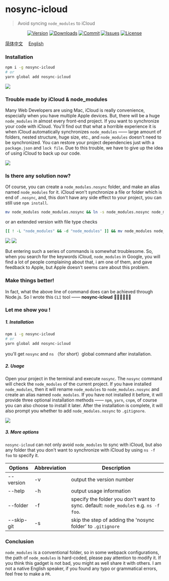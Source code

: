 # nosync-icloud

> Avoid syncing `node_modules` to iCloud

<p align="center">
    <a href="https://www.npmjs.com/package/nosync-icloud"><img src="https://img.shields.io/npm/v/nosync-icloud.svg?style=flat-square" alt="Version"></a>
    <a href="https://npmcharts.com/compare/nosync-icloud?minimal=true"><img src="https://img.shields.io/npm/dm/nosync-icloud.svg?style=flat-square" alt="Downloads"></a>
    <a href="https://github.com/HaoChuan9421/nosync-icloud/commits/master"><img src="https://img.shields.io/github/last-commit/haochuan9421/nosync-icloud.svg?style=flat-square" alt="Commit"></a>
    <a href="https://github.com/HaoChuan9421/nosync-icloud/issues"><img src="https://img.shields.io/github/issues-closed/haochuan9421/nosync-icloud.svg?style=flat-square" alt="Issues"></a>
    <a href="https://github.com/HaoChuan9421/nosync-icloud/blob/master/LICENSE"><img src="https://img.shields.io/npm/l/nosync-icloud.svg?style=flat-square" alt="License"></a>
</p>

[简体中文](https://github.com/HaoChuan9421/nosync-icloud/blob/master/docs/README_zh.md)&emsp;
[English](https://github.com/HaoChuan9421/nosync-icloud/blob/master/docs/README_en.md)&emsp;

### Installation

```bash
npm i -g nosync-icloud
# or
yarn global add nosync-icloud
```

<img src="https://github.com/HaoChuan9421/nosync-icloud/raw/master/assets/vs.png" />

### Trouble made by iCloud & node_modules

Many Web Developers are using Mac, iCloud is really convenience, especially when you have multiple Apple devices. But, there will be a huge `node_modules` in almost every front-end project. If you want to synchronize your code with iCloud. You'll find out that what a horrible experience it is when iCloud automatically synchronizes `node_modules` —— large amount of folders, nested structure, huge size, etc., and `node_modules` doesn't need to be synchronized. You can restore your project dependencies just with a `package.json` and `lock file`. Due to this trouble, we have to give up the idea of using iCloud to back up our code.

<img src="https://github.com/HaoChuan9421/nosync-icloud/raw/master/assets/npm.jpg" />

### Is there any solution now?

Of course, you can create a `node_modules.nosync` folder, and make an alias named `node_modules` for it. iCloud won't synchronize a file or folder which is end of `.nosync`, and, this don't have any side effect to your project, you can still use `npm install`.


```bash
mv node_modules node_modules.nosync && ln -s node_modules.nosync node_modules
```
or an extended version with file type checks

```bash
[[ ! -L "node_modules" && -d "node_modules" ]] && mv node_modules node_modules.nosync && ln -s node_modules.nosync node_modules || echo "Failed: not-candidate-dir or already-done" >&2
```

<img src="https://github.com/t4g/nosync-icloud/raw/master/assets/example.png" />


<img src="https://github.com/HaoChuan9421/nosync-icloud/raw/master/assets/nosync.png" />

But entering such a series of commands is somewhat troublesome. So, when you search for the keywords iCloud, `node_modules` in Google, you will find a lot of people complaining about that, i am one of them, and gave feedback to Apple, but Apple doesn't seems care about this problem.

### Make things better!

In fact, what the above line of command does can be achieved through Node.js. So I wrote this `CLI` tool —— **nosync-icloud** 👏👏👏🎉🎉🎉

### Let me show you !

##### 1. Installation

```bash
npm i -g nosync-icloud
# or
yarn global add nosync-icloud
```

you'll get `nosync` and `ns` （for short）global command after installation.

##### 2. Usage

Open your project in the terminal and execute `nosync`. The `nosync` command will check the `node_modules` of the current project. If you have installed `node_modules`, then it will rename `node_modules` to `node_modules.nosync` and create an alias named `node_modules`. If you have not installed it before, it will provide three optional installation methods —— `npm`, `yarn`, `cnpm`, of course you can also choose to install it later. After the installation is complete, it will also prompt you whether to add `node_modules.nosync` to `.gitignore`.

<img src="https://github.com/HaoChuan9421/nosync-icloud/raw/master/assets/terminal_en.png" />

##### 3. More options

`nosync-icloud` can not only avoid `node_modules` to sync with iCloud, but also any folder that you don't want to synchronize with iCloud by using `ns -f foo` to specify it.

| Options    | Abbreviation | Description                                                                          |
| ---------- | ------------ | ------------------------------------------------------------------------------------ |
| --version  | -v           | output the version number                                                            |
| --help     | -h           | output usage information                                                             |
| --folder   | -f           | specify the folder you don't want to sync. default: `node_modules` e.g. `ns -f foo`. |
| --skip-git | -s           | skip the step of adding the 'nosync folder' to `.gitignore`                          |

### Conclusion

`node_modules` is a conventional folder, so in some webpack configurations, the path of `node_modules` is hard-coded, please pay attention to modify it. If you think this gadget is not bad, you might as well share it with others. I am not a native English speaker, if you found any typo or grammatical errors, feel free to make a `PR`.
